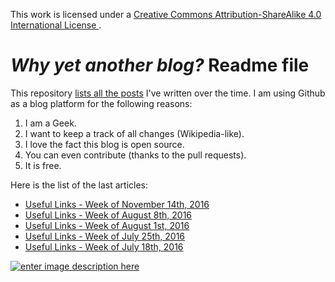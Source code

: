 This work is licensed under a [Creative Commons Attribution-ShareAlike 4.0 International License ](http://creativecommons.org/licenses/by-sa/4.0/).

*Why yet another blog?* Readme file
=====================

This repository [lists all the posts](https://github.com/Elgolfin/Blog/blob/master/index.md) I've written over the time.
I am using Github as a blog platform for the following reasons:

1. I am a Geek.
2. I want to keep a track of all changes (Wikipedia-like).
3. I love the fact this blog is open source.
4. You can even contribute (thanks to the pull requests).
5. It is free.

Here is the list of the last articles:
- [Useful Links - Week of November 14th, 2016](https://github.com/Elgolfin/Blog/blob/master/posts/links-week-2016-11-14.md)
- [Useful Links - Week of August 8th, 2016](https://github.com/Elgolfin/Blog/blob/master/posts/links-week-2016-08-08.md)
- [Useful Links - Week of August 1st, 2016](https://github.com/Elgolfin/Blog/blob/master/posts/links-week-2016-08-01.md)
- [Useful Links - Week of July 25th, 2016](https://github.com/Elgolfin/Blog/blob/master/posts/links-week-2016-07-25.md)
- [Useful Links - Week of July 18th, 2016](https://github.com/Elgolfin/Blog/blob/master/posts/links-week-2016-07-18.md)

[![enter image description here](https://i.creativecommons.org/l/by-sa/4.0/80x15.png) ](http://creativecommons.org/licenses/by-sa/4.0/)
